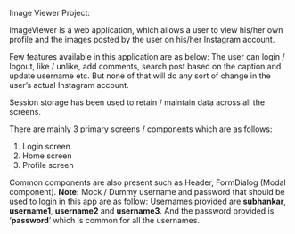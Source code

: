 Image Viewer Project:

ImageViewer is a web application, which allows a user to view his/her own profile and the images posted by the user on his/her Instagram account. 

Few features available in this application are as below:
The user can login / logout, like / unlike, add comments, search post based on the caption and update username etc. But none of that will do any sort of change in the user’s actual Instagram account.

Session storage has been used to retain / maintain data across all the screens.

There are mainly 3 primary screens / components which are as follows:
1. Login screen
2. Home screen
3. Profile screen

Common components are also present such as Header, FormDialog (Modal component).
**Note:**
Mock / Dummy username and password that should be used to login in this app are as follow:
Usernames provided are **subhankar**, **username1**, **username2** and **username3**.
And the password provided is ‘**password**’ which is common for all the usernames.
